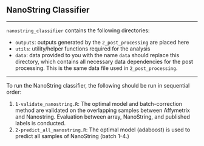 ## NanoString Classifier

---


`nanostring_classifier` contains the following directories:

* `outputs`: outputs generated by the `2_post_processing` are placed here
* `utils`: utility/helper functions required for the analysis
* `data`: data provided to you with the name `data` should replace this directory, which contains all necessary data dependencies for the post processing. This is the same data file used in `2_post_processing`.

---

To run the NanoString classifier, the following should be run in sequential order:

1. `1-validate_nanostring.R`: The optimal model and batch-correction method are validated on the overlapping samples between Affymetrix and Nanostring. Evaluation between array, NanoString, and published labels is conducted.
2. `2-predict_all_nanostring.R`: The optimal model (adaboost) is used to predict all samples of NanoString (batch 1-4.)
